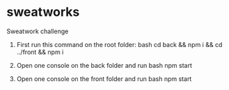 # sweatworks
Sweatwork challenge


1) First run this command on the root folder:
bash
cd back && npm i && cd ../front && npm i

2) Open one console on the back folder and run 
bash
npm start

3) Open one console on the front folder and run 
bash
npm start
